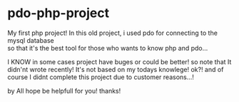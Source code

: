 # pdo-php-project
My first php project!
In this old project, i used pdo for connecting to the mysql database<br>
so that it's the best tool for those who wants to know php and pdo...

I KNOW in some cases project have buges or could be better! so note that It didn'nt wrote recently! It's not based on my todays knowlege! ok?! 
and of course I didnt complete this project due to customer reasons...! 

by All hope be helpfull for you!
thanks!